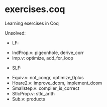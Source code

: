 # exercises.coq
Learning exercises in Coq 

Unsolved:
- LF:
 + IndProp.v: pigeonhole, derive_corr
 + Imp.v: optimize, add_for_loop
- SLF:
 + Equiv.v: not_congr, optimize_0plus
 + Hoare2.v: improve_dcom, implement_dcom
 + Smallstep.v: compiler_is_correct
 + StlcProp.v: stlc_arith
 + Sub.v: products